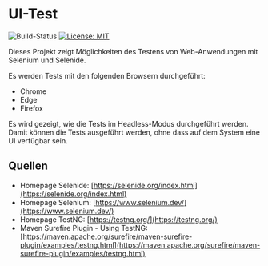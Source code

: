 # UI-Test
![Build-Status](https://github.com/mflingelli/UI-Tests/actions/workflows/maven.yml/badge.svg)
[![License: MIT](https://img.shields.io/badge/License-MIT-blue.svg)](https://opensource.org/licenses/MIT)

Dieses Projekt zeigt Möglichkeiten des Testens von Web-Anwendungen mit Selenium und Selenide.

Es werden Tests mit den folgenden Browsern durchgeführt:
* Chrome
* Edge
* Firefox

Es wird gezeigt, wie die Tests im Headless-Modus durchgeführt werden. Damit können die Tests ausgeführt werden,
ohne dass auf dem System eine UI verfügbar sein. 

## Quellen
* Homepage Selenide: [https://selenide.org/index.html](https://selenide.org/index.html)
* Homepage Selenium: [https://www.selenium.dev/](https://www.selenium.dev/)
* Homepage TestNG: [https://testng.org/](https://testng.org/)
* Maven Surefire Plugin - Using TestNG: [https://maven.apache.org/surefire/maven-surefire-plugin/examples/testng.html](https://maven.apache.org/surefire/maven-surefire-plugin/examples/testng.html)

